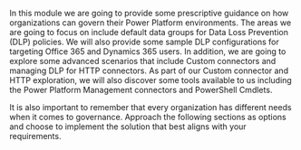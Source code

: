 In this module we are going to provide some prescriptive guidance on how
organizations can govern their Power Platform environments. The areas we
are going to focus on include default data groups for Data Loss
Prevention (DLP) policies. We will also provide some sample DLP
configurations for targeting Office 365 and Dynamics 365 users. In
addition, we are going to explore some advanced scenarios that include
Custom connectors and managing DLP for HTTP connectors. As part of our
Custom connector and HTTP exploration, we will also discover some tools
available to us including the Power Platform Management connectors and
PowerShell Cmdlets.

It is also important to remember that every organization has different
needs when it comes to governance. Approach the following sections as
options and choose to implement the solution that best aligns with your
requirements.

